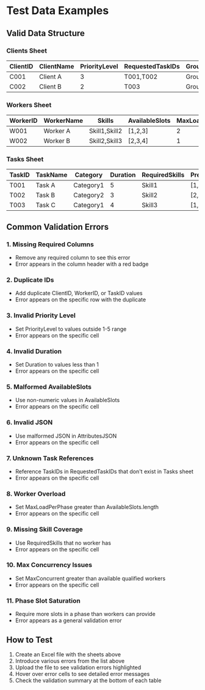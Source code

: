 # Test Data Examples

## Valid Data Structure

### Clients Sheet
| ClientID | ClientName | PriorityLevel | RequestedTaskIDs | GroupTag | AttributesJSON |
|----------|------------|---------------|------------------|----------|----------------|
| C001 | Client A | 3 | T001,T002 | Group1 | {"region": "US"} |
| C002 | Client B | 2 | T003 | Group2 | {"region": "EU"} |

### Workers Sheet
| WorkerID | WorkerName | Skills | AvailableSlots | MaxLoadPerPhase | WorkerGroup | QualificationLevel |
|----------|------------|--------|----------------|-----------------|-------------|-------------------|
| W001 | Worker A | Skill1,Skill2 | [1,2,3] | 2 | Group1 | Senior |
| W002 | Worker B | Skill2,Skill3 | [2,3,4] | 1 | Group2 | Junior |

### Tasks Sheet
| TaskID | TaskName | Category | Duration | RequiredSkills | PreferredPhases | MaxConcurrent |
|--------|----------|----------|----------|----------------|-----------------|---------------|
| T001 | Task A | Category1 | 5 | Skill1 | [1,2] | 2 |
| T002 | Task B | Category2 | 3 | Skill2 | [2,3] | 1 |
| T003 | Task C | Category1 | 4 | Skill3 | [1,3] | 1 |

## Common Validation Errors

### 1. Missing Required Columns
- Remove any required column to see this error
- Error appears in the column header with a red badge

### 2. Duplicate IDs
- Add duplicate ClientID, WorkerID, or TaskID values
- Error appears on the specific row with the duplicate

### 3. Invalid Priority Level
- Set PriorityLevel to values outside 1-5 range
- Error appears on the specific cell

### 4. Invalid Duration
- Set Duration to values less than 1
- Error appears on the specific cell

### 5. Malformed AvailableSlots
- Use non-numeric values in AvailableSlots
- Error appears on the specific cell

### 6. Invalid JSON
- Use malformed JSON in AttributesJSON
- Error appears on the specific cell

### 7. Unknown Task References
- Reference TaskIDs in RequestedTaskIDs that don't exist in Tasks sheet
- Error appears on the specific cell

### 8. Worker Overload
- Set MaxLoadPerPhase greater than AvailableSlots.length
- Error appears on the specific cell

### 9. Missing Skill Coverage
- Use RequiredSkills that no worker has
- Error appears on the specific cell

### 10. Max Concurrency Issues
- Set MaxConcurrent greater than available qualified workers
- Error appears on the specific cell

### 11. Phase Slot Saturation
- Require more slots in a phase than workers can provide
- Error appears as a general validation error

## How to Test

1. Create an Excel file with the sheets above
2. Introduce various errors from the list above
3. Upload the file to see validation errors highlighted
4. Hover over error cells to see detailed error messages
5. Check the validation summary at the bottom of each table 